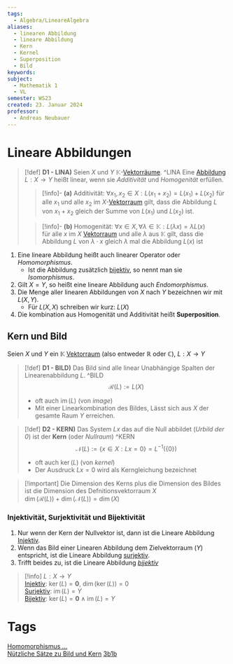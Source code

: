 ```yaml
---
tags:
  - Algebra/LineareAlgebra
aliases:
  - linearen Abbildung
  - lineare Abbildung
  - Kern
  - Kernel
  - Superposition
  - Bild
keywords: 
subject:
  - Mathematik 1
  - VL
semester: WS23
created: 23. Januar 2024
professor:
  - Andreas Neubauer
---
```

 

# Lineare Abbildungen

> [!def] **D1 - LINA)** Seien $X$ und $Y$ $\mathbb{K}$-[Vektorräume](Algebra/Vektorraum.md). ^LINA
> Eine [Abbildung](Abbildung.md) $L: X \rightarrow Y$ heißt linear, wenn sie *Additivität* und *Homogenität* erfüllen.
>
> > [!info]- **(a)** Additivität: $\forall x_1, x_2 \in X: L\left(x_1+x_2\right)=L\left(x_1\right)+L\left(x_2\right)$ 
> > für alle $x_{1}$ und alle $x_{2}$ im $X$-[Vektorraum](Algebra/Vektorraum.md) gilt, dass die Abbildung $L$ von $x_{1}+x_{2}$ gleich der Summe von $L(x_{1})$ und $L(x_{2})$ ist.
>
> > [!info]- **(b)** Homogenität: $\forall x \in X, \forall \lambda \in \mathbb{K}: L(\lambda x)=\lambda L(x)$  
> für alle $x$ im $X$ [Vektorraum](Algebra/Vektorraum.md) und alle $\lambda$ aus $\mathbb{K}$ gilt, dass die Abbildung $L$ von $\lambda \cdot x$ gleich $\lambda$ mal die Abbildung $L(x)$ ist


1. Eine lineare Abbildung heißt auch linearer Operator oder *Homomorphismus*.
	- Ist die Abbildung zusätzlich [bijektiv](Abbildung.md), so nennt man sie *Isomorphismus*.
2. Gilt $X=Y$, so heißt eine lineare Abbildung auch *Endomorphismus*.
3. Die Menge aller linearen Abbildungen von $X$ nach $Y$ bezeichnen wir mit $L(X, Y)$.
	- Für $L(X, X)$ schreiben wir kurz: $L(X)$
4. Die kombination aus Homogenität und Additivität heißt **Superposition**.

## Kern und Bild

Seien $X$ und $Y$ ein $\mathbb{K}$ [Vektorraum](Algebra/Vektorraum.md) (also entweder $\mathbb{R}$ oder $\mathbb{C}$), $L: X \to Y$

> [!def] **D1 - BILD)** Das Bild sind alle linear Unabhängige Spalten der Linearenabbildung $L$. ^BILD
> $$\mathcal{R}(L) := L(X)$$
> 
> - oft auch $\operatorname{im}(L)$ (von *image*)
> - Mit einer Linearkombination des Bildes, Lässt sich aus $X$ der gesamte Raum $Y$ erreichen.

> [!def] **D2 - KERN)** Das System $Lx$ das auf die Null abbildet (*Urbild der $0$*) ist der **Kern** (oder *Nullraum*) ^KERN
>$$\mathcal{N}(L):=\{x \in X: L x=0\}=L^{-1}(\{0\})$$ 
> 
> - oft auch $\operatorname{ker}(L)$ (von *kernel*)
> - Der Ausdruck $Lx=0$ wird als Kerngleichung bezeichnet


>[!important] Die Dimension des Kerns plus die Dimension des Bildes ist die Dimension des Defnitionsvektorraum $X$  
> $\operatorname{dim}(\mathcal{R}(L))+\operatorname{dim}(\mathcal{N}(L))=\operatorname{dim}(X)$  

### Injektivität, Surjektivität und Bijektivität

1. Nur wenn der Kern der Nullvektor ist, dann ist die Lineare Abbildung [Injektiv](Abbildung.md).
2. Wenn das Bild einer Linearen Abbildung dem Zielvektorraum ($Y$) entspricht, ist die Lineare Abbildung [surjektiv](Abbildung.md).
3. Trifft beides zu, ist die Lineare Abbildung *[bijektiv](Abbildung.md)* 

> [!info] $L: X \to Y$  
> [Injektiv](Abbildung.md): $\operatorname{ker}(L) = \boldsymbol{0}$, $\operatorname{dim}(\operatorname{ker}(L)) = 0$  
> [Surjektiv](Abbildung.md): $\operatorname{im}(L) = Y$  
> [Bijektiv](Abbildung.md): $\operatorname{ker}(L) = \boldsymbol{0} \wedge \operatorname{im}(L) = Y$

# Tags

[Homomorphismus ...](https://www.youtube.com/watch?v=0wKsFNLR15g)  
[Nützliche Sätze zu Bild und Kern](https://www.youtube.com/watch?v=ub4hx65xpHM)
[3b1b](https://www.youtube.com/watch?v=v8VSDg_WQlA)